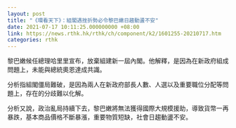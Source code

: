 ```yaml
---
layout: post
title: "《環看天下》：組閣遇挫折勢必令黎巴嫩日趨動盪不安"
date: 2021-07-17 10:11:25.000000000 +08:00
link: https://news.rthk.hk/rthk/ch/component/k2/1601255-20210717.htm
categories: rthk
---
```


黎巴嫩候任總理哈里里宣布，放棄組建新一屆內閣。他解釋，是因為在新政府組成問題上，未能與總統奧恩達成共識。

分析指組閣僵局難破，是因為兩人在新政府部長人數、人選以及重要職位分配等問題上，存在的分歧難以化解。

分析又說，政治亂局持續下去，黎巴嫩將無法獲得國際大規模援助，導致貨幣一再暴跌，基本商品價格不斷暴漲，重要物質短缺，社會日趨動盪不安。
